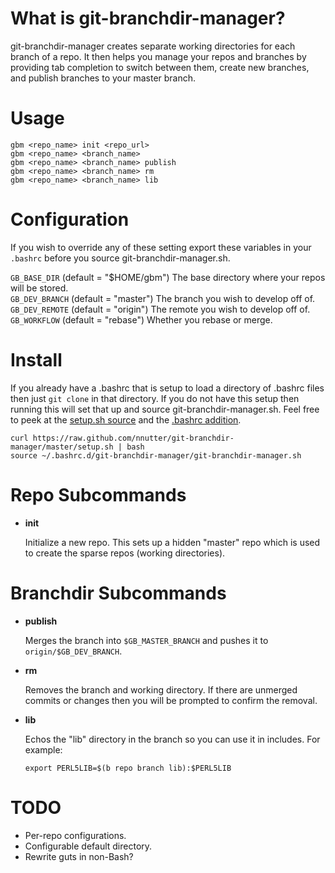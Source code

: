 What is git-branchdir-manager?
==============================

git-branchdir-manager creates separate working directories for each branch of a repo. It then helps you manage your repos and branches by providing tab completion to switch between them, create new branches, and publish branches to your master branch.

Usage
=====

~~~
gbm <repo_name> init <repo_url>
gbm <repo_name> <branch_name>
gbm <repo_name> <branch_name> publish
gbm <repo_name> <branch_name> rm
gbm <repo_name> <branch_name> lib
~~~

Configuration
=============

If you wish to override any of these setting export these variables in your `.bashrc` before you source git-branchdir-manager.sh.

`GB_BASE_DIR` (default = "$HOME/gbm") The base directory where your repos will be stored.  
`GB_DEV_BRANCH` (default = "master") The branch you wish to develop off of.  
`GB_DEV_REMOTE` (default = "origin") The remote you wish to develop off of.  
`GB_WORKFLOW` (default = "rebase") Whether you rebase or merge.  

Install
=======

If you already have a .bashrc that is setup to load a directory of .bashrc files then just `git clone` in that directory. If you do not have this setup then running this will set that up and source git-branchdir-manager.sh. Feel free to peek at the [setup.sh source][1] and the [.bashrc addition][2].

~~~
curl https://raw.github.com/nnutter/git-branchdir-manager/master/setup.sh | bash
source ~/.bashrc.d/git-branchdir-manager/git-branchdir-manager.sh
~~~

Repo Subcommands
================

- **init**

    Initialize a new repo. This sets up a hidden "master" repo which is used to create the sparse repos (working directories).

Branchdir Subcommands
=====================

- **publish**

    Merges the branch into `$GB_MASTER_BRANCH` and pushes it to `origin/$GB_DEV_BRANCH`.

- **rm**

    Removes the branch and working directory. If there are unmerged commits or changes then you will be prompted to confirm the removal.

- **lib**

    Echos the "lib" directory in the branch so you can use it in includes. For example:

    `export PERL5LIB=$(b repo branch lib):$PERL5LIB`

TODO
====

- Per-repo configurations.
- Configurable default directory.
- Rewrite guts in non-Bash?

[1]: https://github.com/nnutter/git-branchdir-manager/blob/master/setup.sh
[2]: https://github.com/nnutter/git-branchdir-manager/blob/master/bashrc

